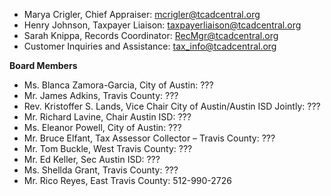 
- Marya Crigler, Chief Appraiser: mcrigler@tcadcentral.org
- Henry Johnson, Taxpayer Liaison: taxpayerliaison@tcadcentral.org
- Sarah Knippa, Records Coordinator: RecMgr@tcadcentral.org
- Customer Inquiries and Assistance: tax_info@tcadcentral.org

**Board Members**
- Ms. Blanca Zamora-Garcia, City of Austin: ???
- Mr. James Adkins, Travis County: ???
- Rev. Kristoffer S. Lands, Vice Chair 	City of Austin/Austin ISD Jointly: ???
- Mr. Richard Lavine, Chair 	Austin ISD: ???
- Ms. Eleanor Powell, 	City of Austin: ???
- Mr. Bruce Elfant, Tax Assessor Collector – Travis County: ???
- Mr. Tom Buckle, West Travis County: ???
- Mr. Ed Keller, Sec 	Austin ISD: ???
- Ms. Shellda Grant, Travis County: ???
- Mr. Rico Reyes, East Travis County: 512-990-2726
